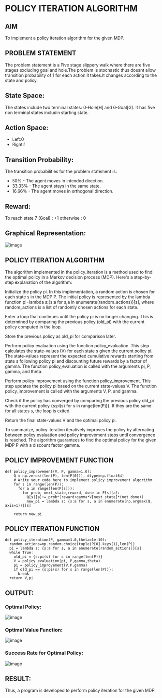 # POLICY ITERATION ALGORITHM

## AIM
To implement a policy iteration algorithm for the given MDP.

## PROBLEM STATEMENT
The problem statement is a Five stage slippery walk where there are five stages excluding goal and hole.The problem is stochastic thus doesnt allow transition probability of 1 for each action it takes.It changes according to the state and policy.

## State Space:
The states include two terminal states: 0-Hole[H] and 6-Goal[G]. It has five non terminal states includin starting state.

## Action Space:
  * Left:0
  * Right:1
## Transition Probability:
The transition probabilities for the problem statement is:

   * 50% - The agent moves in intended direction.
   * 33.33% - The agent stays in the same state.
   * 16.66% - The agent moves in orthogonal direction.
     
## Reward:
To reach state 7 (Goal) : +1 otherwise : 0

## Graphical Representation:
![image](https://github.com/Lakshmipriya-P-AI/policy-iteration-algorithm/assets/93427923/d27730eb-c157-4100-8ec0-e55afde80b86)

## POLICY ITERATION ALGORITHM
The algorithm implemented in the policy_iteration is a method used to find the optimal policy in a Markov decision process (MDP). Here's a step-by-step explanation of the algorithm:

Initialize the policy pi. In this implementation, a random action is chosen for each state s in the MDP P. The initial policy is represented by the lambda function pi=lambda s:{s:a for s,a in enumerate(random_actions)}[s], where random_actions is a list of randomly chosen actions for each state.

Enter a loop that continues until the policy pi is no longer changing. This is determined by comparing the previous policy (old_pi) with the current policy computed in the loop.

Store the previous policy as old_pi for comparison later.

Perform policy evaluation using the function policy_evaluation. This step calculates the state-values (V) for each state s given the current policy pi. The state-values represent the expected cumulative rewards starting from state s following policy pi and discounting future rewards by a factor of gamma. The function policy_evaluation is called with the arguments pi, P, gamma, and theta.

Perform policy improvement using the function policy_improvement. This step updates the policy pi based on the current state-values V. The function policy_improvement is called with the arguments V, P, and gamma.

Check if the policy has converged by comparing the previous policy old_pi with the current policy {s:pi(s) for s in range(len(P))}. If they are the same for all states s, the loop is exited.

Return the final state-values V and the optimal policy pi.

To summarize, policy iteration iteratively improves the policy by alternating between policy evaluation and policy improvement steps until convergence is reached. The algorithm guarantees to find the optimal policy for the given MDP P with a discount factor gamma.

## POLICY IMPROVEMENT FUNCTION
```
def policy_improvement(V, P, gamma=1.0):
    Q = np.zeros((len(P), len(P[0])), dtype=np.float64)
    # Write your code here to implement policy improvement algorithm
    for s in range(len(P)):
      for a in range(len(P[s])):
        for prob, next_state,reward, done in P[s][a]:
          Q[s][a]+= prob*(reward+gamma*V[next_state]*(not done))
          new_pi = lambda s: {s:a for s, a in enumerate(np.argmax(Q, axis=1))}[s]

    return new_pi
```

## POLICY ITERATION FUNCTION
```
def policy_iteration(P, gamma=1.0,theta=1e-10):
  random_actions=np.random.choice(tuple(P[0].keys()),len(P))
  pi = lambda s: {s:a for s, a in enumerate(random_actions)}[s]
  while True:
    old_pi = {s:pi(s) for s in range(len(P))}
    V = policy_evaluation(pi, P,gamma,theta)
    pi = policy_improvement(V,P,gamma)
    if old_pi == {s:pi(s) for s in range(len(P))}:
      break
  return V,pi
```

## OUTPUT:
### Optimal Policy:
![image](https://github.com/Aashima02/policy-iteration-algorithm/assets/93427086/90801852-a094-4f70-8b8c-4bd1f8894f3c)


### Optimal Value Function:
![image](https://github.com/Aashima02/policy-iteration-algorithm/assets/93427086/f5b2e50b-4f40-44bc-8c96-4380c20e6ba2)


### Success Rate for Optimal Policy:
![image](https://github.com/Aashima02/policy-iteration-algorithm/assets/93427086/58c4d8bd-b41f-4b9a-9cad-3d9a50acbde4)


## RESULT:
Thus, a program is developed to perform policy iteration for the given MDP.
